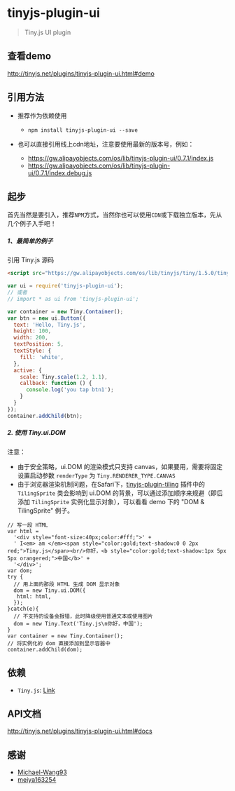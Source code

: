 # tinyjs-plugin-ui

> Tiny.js UI plugin

## 查看demo

http://tinyjs.net/plugins/tinyjs-plugin-ui.html#demo

## 引用方法

- 推荐作为依赖使用

  - `npm install tinyjs-plugin-ui --save`

- 也可以直接引用线上cdn地址，注意要使用最新的版本号，例如：

  - https://gw.alipayobjects.com/os/lib/tinyjs-plugin-ui/0.7.1/index.js
  - https://gw.alipayobjects.com/os/lib/tinyjs-plugin-ui/0.7.1/index.debug.js

## 起步
首先当然是要引入，推荐`NPM`方式，当然你也可以使用`CDN`或下载独立版本，先从几个例子入手吧！

##### 1、最简单的例子

引用 Tiny.js 源码
``` html
<script src="https://gw.alipayobjects.com/os/lib/tinyjs/tiny/1.5.0/tiny.js"></script>
```
``` js
var ui = require('tinyjs-plugin-ui');
// 或者
// import * as ui from 'tinyjs-plugin-ui';

var container = new Tiny.Container();
var btn = new ui.Button({
  text: 'Hello, Tiny.js',
  height: 100,
  width: 200,
  textPosition: 5,
  textStyle: {
    fill: 'white',
  },
  active: {
    scale: Tiny.scale(1.2, 1.1),
    callback: function () {
      console.log('you tap btn1');
    }
  }
});
container.addChild(btn);
```

##### 2. 使用 Tiny.ui.DOM

注意：

- 由于安全策略，ui.DOM 的渲染模式只支持 canvas，如果要用，需要将固定设置启动参数 `renderType` 为 `Tiny.RENDERER_TYPE.CANVAS`
- 由于浏览器渲染机制问题，在Safari下，[tinyjs-plugin-tiling](http://tinyjs.net/plugins/tinyjs-plugin-tiling.html#docs) 插件中的 `TilingSprite` 类会影响到 ui.DOM 的背景，可以通过添加顺序来规避（即后添加 `TilingSprite` 实例化显示对象），可以看看 demo 下的 "DOM & TilingSprite" 例子。

```
// 写一段 HTML
var html =
  '<div style="font-size:40px;color:#fff;">' +
  ' I<em> am </em><span style="color:gold;text-shadow:0 0 2px red;">Tiny.js</span><br/>你好，<b style="color:gold;text-shadow:1px 5px 5px orangered;">中国</b>' +
  '</div>';
var dom;
try {
  // 用上面的那段 HTML 生成 DOM 显示对象
  dom = new Tiny.ui.DOM({
   html: html,
  });
}catch(e){
  // 不支持的设备会报错，此时降级使用普通文本或使用图片
  dom = new Tiny.Text('Tiny.js\n你好，中国');
}
var container = new Tiny.Container();
// 将实例化的 dom 直接添加到显示容器中
container.addChild(dom);
```

## 依赖
- `Tiny.js`: [Link](http://tinyjs.net/api)

## API文档

http://tinyjs.net/plugins/tinyjs-plugin-ui.html#docs

## 感谢

- [Michael-Wang93](https://github.com/Michael-Wang93)
- [meiya163254](https://github.com/meiya163254)
